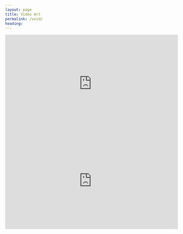 ```yaml
---
layout: page
title: Video Art
permalink: /void/
heading: 
---
```


<iframe width="560" height="315" src="https://www.youtube.com/embed/81P60FrJjEI" frameborder="0" allowfullscreen></iframe>

<iframe width="560" height="315" src="https://www.youtube.com/embed/dZaD9CHZecE" frameborder="0" allowfullscreen></iframe>